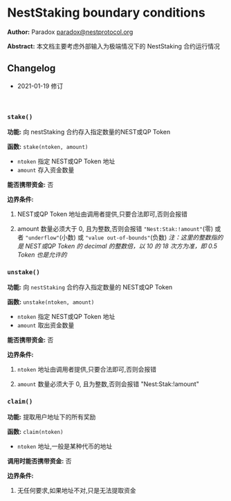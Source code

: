 # NestStaking boundary conditions

**Author:** Paradox  <paradox@nestprotocol.org>

**Abstract:** 本文档主要考虑外部输入为极端情况下的 NestStaking 合约运行情况

## Changelog

- 2021-01-19 修订


&emsp;

### `stake()`

**功能:** 向 nestStaking 合约存入指定数量的NEST或QP Token

**函数:** `stake(ntoken, amount)`
   + `ntoken` 指定 NEST或QP Token 地址
   + `amount` 存入资金数量

**能否携带资金:** 否

**边界条件:**

1. NEST或QP Token 地址由调用者提供,只要合法即可,否则会报错

2. amount 数量必须大于 0, 且为整数,否则会报错 `"Nest:Stak:!amount"`(零) 或者 `"underflow"`(小数) 或 `"value out-of-bounds"`(负数)
   *注：这里的整数指的是 NEST或QP Token 的 decimal 的整数倍，以 10 的 18 次方为准，即 0.5 Token 也是允许的*


### `unstake()`

**功能:** 向 `nestStaking` 合约存入指定数量的 NEST或QP Token

**函数:** `unstake(ntoken, amount)`
   + `ntoken` 指定 NEST或QP Token 地址
   + `amount` 取出资金数量

**能否携带资金:** 否

**边界条件:**
1. `ntoken` 地址由调用者提供,只要合法即可,否则会报错

2. `amount` 数量必须大于 0, 且为整数,否则会报错 "Nest:Stak:!amount"


### `claim()` 

**功能:** 提取用户地址下的所有奖励

**函数:** `claim(ntoken)`
   + `ntoken` 地址,一般是某种代币的地址

**调用时能否携带资金:** 否

**边界条件:**

1. 无任何要求,如果地址不对,只是无法提取资金
